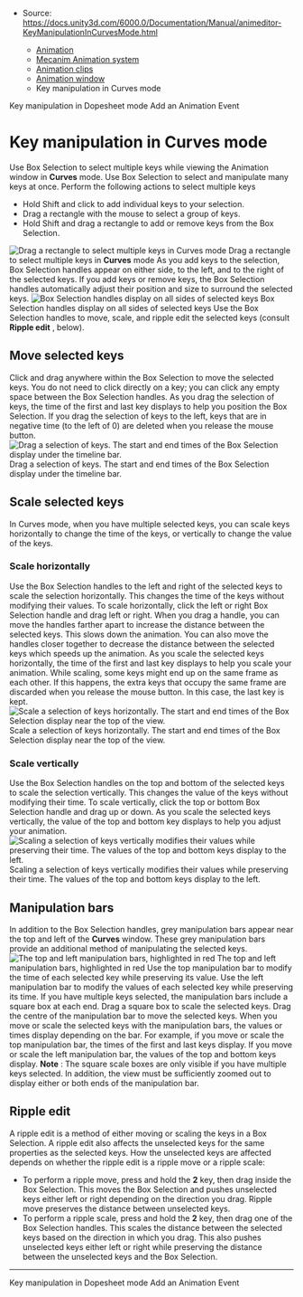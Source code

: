 * Source: https://docs.unity3d.com/6000.0/Documentation/Manual/animeditor-KeyManipulationInCurvesMode.html

  * [Animation](https://docs.unity3d.com/6000.0/Documentation/Manual/AnimationSection.html)
  * [Mecanim Animation system](https://docs.unity3d.com/6000.0/Documentation/Manual/AnimationOverview.html)
  * [Animation clips](https://docs.unity3d.com/6000.0/Documentation/Manual/AnimationClips.html)
  * [Animation window](https://docs.unity3d.com/6000.0/Documentation/Manual/AnimationEditorGuide.html)
  * Key manipulation in Curves mode


[](https://docs.unity3d.com/6000.0/Documentation/Manual/animeditor-AdvancedKeySelectionAndManipulation.html)
Key manipulation in Dopesheet mode
[](https://docs.unity3d.com/6000.0/Documentation/Manual/script-AnimationWindowEvent.html)
Add an Animation Event
# Key manipulation in Curves mode
Use Box Selection to select multiple keys while viewing the Animation window in **Curves** mode. Use Box Selection to select and manipulate many keys at once.
Perform the following actions to select multiple keys
  * Hold Shift and click to add individual keys to your selection.
  * Drag a rectangle with the mouse to select a group of keys.
  * Hold Shift and drag a rectangle to add or remove keys from the Box Selection.

![Drag a rectangle to select multiple keys in Curves mode](https://docs.unity3d.com/6000.0/Documentation/uploads/Main/animeditor-CurvesDragSelectKeys.png) Drag a rectangle to select multiple keys in **Curves** mode
As you add keys to the selection, Box Selection handles appear on either side, to the left, and to the right of the selected keys. If you add keys or remove keys, the Box Selection handles automatically adjust their position and size to surround the selected keys.
![Box Selection handles display on all sides of selected keys](https://docs.unity3d.com/6000.0/Documentation/uploads/Main/animeditor-CurvesSelectedKeys.png) Box Selection handles display on all sides of selected keys
Use the Box Selection handles to move, scale, and ripple edit the selected keys (consult **Ripple edit** , below).
## Move selected keys
Click and drag anywhere within the Box Selection to move the selected keys. You do not need to click directly on a key; you can click any empty space between the Box Selection handles.
As you drag the selection of keys, the time of the first and last key displays to help you position the Box Selection. If you drag the selection of keys to the left, keys that are in negative time (to the left of 0) are deleted when you release the mouse button.
![Drag a selection of keys. The start and end times of the Box Selection display under the timeline bar.](https://docs.unity3d.com/6000.0/Documentation/uploads/Main/animeditor-CurvesDraggingKeys.png) Drag a selection of keys. The start and end times of the Box Selection display under the timeline bar.
## Scale selected keys
In Curves mode, when you have multiple selected keys, you can scale keys horizontally to change the time of the keys, or vertically to change the value of the keys.
### Scale horizontally
Use the Box Selection handles to the left and right of the selected keys to scale the selection horizontally. This changes the time of the keys without modifying their values. To scale horizontally, click the left or right Box Selection handle and drag left or right.
When you drag a handle, you can move the handles farther apart to increase the distance between the selected keys. This slows down the animation. You can also move the handles closer together to decrease the distance between the selected keys which speeds up the animation.
As you scale the selected keys horizontally, the time of the first and last key displays to help you scale your animation. While scaling, some keys might end up on the same frame as each other. If this happens, the extra keys that occupy the same frame are discarded when you release the mouse button. In this case, the last key is kept.
![Scale a selection of keys horizontally. The start and end times of the Box Selection display near the top of the view.](https://docs.unity3d.com/6000.0/Documentation/uploads/Main/animeditor-CurvesScalingKeysHorizontal.png) Scale a selection of keys horizontally. The start and end times of the Box Selection display near the top of the view.
### Scale vertically
Use the Box Selection handles on the top and bottom of the selected keys to scale the selection vertically. This changes the value of the keys without modifying their time. To scale vertically, click the top or bottom Box Selection handle and drag up or down.
As you scale the selected keys vertically, the value of the top and bottom key displays to help you adjust your animation.
![Scaling a selection of keys vertically modifies their values while preserving their time. The values of the top and bottom keys display to the left.](https://docs.unity3d.com/6000.0/Documentation/uploads/Main/animeditor-CurvesScalingKeysVertical.png) Scaling a selection of keys vertically modifies their values while preserving their time. The values of the top and bottom keys display to the left.
## Manipulation bars
In addition to the Box Selection handles, grey manipulation bars appear near the top and left of the **Curves** window. These grey manipulation bars provide an additional method of manipulating the selected keys.
![The top and left manipulation bars, highlighted in red](https://docs.unity3d.com/6000.0/Documentation/uploads/Main/animeditor-CurvesGreyBars.png) The top and left manipulation bars, highlighted in red
Use the top manipulation bar to modify the time of each selected key while preserving its value. Use the left manipulation bar to modify the values of each selected key while preserving its time.
If you have multiple keys selected, the manipulation bars include a square box at each end. Drag a square box to scale the selected keys. Drag the centre of the manipulation bar to move the selected keys.
When you move or scale the selected keys with the manipulation bars, the values or times display depending on the bar. For example, if you move or scale the top manipulation bar, the times of the first and last keys display. If you move or scale the left manipulation bar, the values of the top and bottom keys display.
**Note** : The square scale boxes are only visible if you have multiple keys selected. In addition, the view must be sufficiently zoomed out to display either or both ends of the manipulation bar.
## Ripple edit
A ripple edit is a method of either moving or scaling the keys in a Box Selection. A ripple edit also affects the unselected keys for the same properties as the selected keys. How the unselected keys are affected depends on whether the ripple edit is a ripple move or a ripple scale:
  * To perform a ripple move, press and hold the **2** key, then drag inside the Box Selection. This moves the Box Selection and pushes unselected keys either left or right depending on the direction you drag. Ripple move preserves the distance between unselected keys.
  * To perform a ripple scale, press and hold the **2** key, then drag one of the Box Selection handles. This scales the distance between the selected keys based on the direction in which you drag. This also pushes unselected keys either left or right while preserving the distance between the unselected keys and the Box Selection.


* * *
[](https://docs.unity3d.com/6000.0/Documentation/Manual/animeditor-AdvancedKeySelectionAndManipulation.html)
Key manipulation in Dopesheet mode
[](https://docs.unity3d.com/6000.0/Documentation/Manual/script-AnimationWindowEvent.html)
Add an Animation Event
